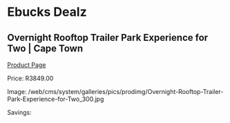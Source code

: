 
# Ebucks Dealz
## Overnight Rooftop Trailer Park Experience for Two | Cape Town
[Product Page](https://www.ebucks.com/web/shop/productSelected.do?prodId=342611398&catId=714893646)

Price: R3849.00

Image: /web/cms/system/galleries/pics/prodimg/Overnight-Rooftop-Trailer-Park-Experience-for-Two_300.jpg

Savings: 


	
